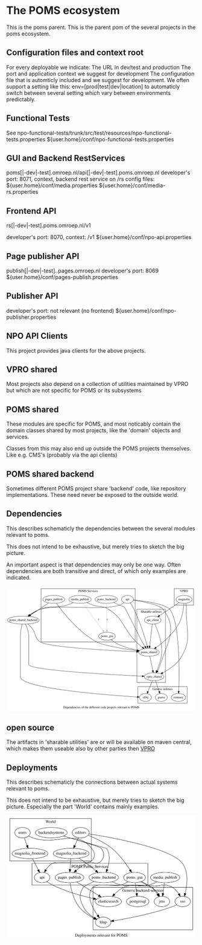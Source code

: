The POMS ecosystem
==================

This is the poms parent. This is the parent pom of the several projects in the poms ecosystem.

Configuration files and context root
------------------------------------
For every deployable we indicate:
The URL in dev/test and production
The port and application context we suggest for development
The configuration file that is automticly included and we suggest for development.
We often support a setting like this:
env=[prod|test|dev|location] to automaticly switch between several setting which vary between environments predictably.



Functional Tests
----------------
See
npo-functional-tests/trunk/src/test/resources/npo-functional-tests.properties
${user.home}/conf/npo-functional-tests.properties


GUI and Backend RestServices
--------
poms[|-dev|-test].omroep.nl/api[|-dev|-test].poms.omroep.nl
developer's port: 8071, context,  backend rest service on /rs
config files:
${user.home}/conf/media.properties
${user.home}/conf/media-rs.properties

Frontend API
-------------
rs[|-dev|-test].poms.omroep.nl/v1

developer's port: 8070, context: /v1
${user.home}/conf/npo-api.properties

Page publisher API
-------------------
publish[|-dev|-test]..pages.omroep.nl
developer's port: 8069
${user.home}/conf/pages-publish.properties

Publisher API
-------------
developer's port: not relevant (no frontend)
${user.home}/conf/npo-publisher.properties

NPO API Clients
---------------
This project provides java clients for the above projects.


VPRO shared
-----------
Most projects also depend on a collection of utilities maintained by VPRO but which are not specific for POMS or its subsystems

POMS shared
-----------
These modules are specific for POMS, and most noticably contain the domain classes shared by most projects, like the 'domain' objects and services.

Classes from this may also end up outside the POMS projects themselves. Like e.g. CMS's (probably via the api clients)

POMS shared backend
-------------------
Sometimes different POMS project share 'backend' code, like repository implementations. These need never be exposed to the outside world.





Dependencies
------------
<!--- PNG's are created using 'graphviz' from the *.dot files. See Makefile.-->
This describes schematicly the dependencies between the several modules relevant to poms.

This does not intend to be exhaustive, but merely tries to sketch the big picture.

An important aspect is that dependencies may only be one way. Often dependencies are both transitive and direct, of which only examples are indicated.


![dependency graph](poms-dependencies.svg "")

## open source
The artifacts in 'sharable utilities' are or will be available on maven central, which makes them useable also by other parties then [VPRO](https://github.com/vpro)


Deployments
------------
This describes schematicly the connections between actual systems relevant to poms.

This does not intend to be exhaustive, but merely tries to sketch the big picture. Especially the part 'World' contains mainly examples.

![deployment graph](poms-deployment.svg "")
